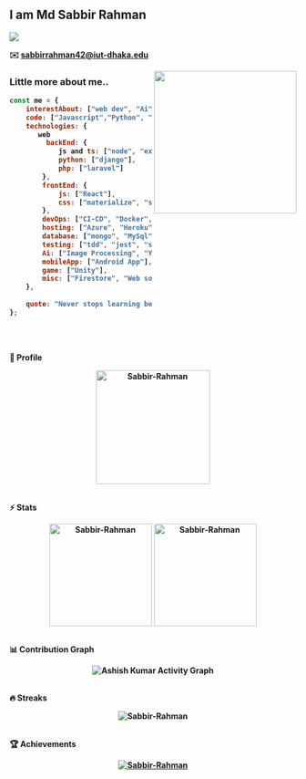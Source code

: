 <h2>I am <b>Md Sabbir Rahman<b></h2>

<p>
  <a href="https://github.com/DenverCoder1/readme-typing-svg"><img src="https://readme-typing-svg.herokuapp.com?&font=IBM+Plex+Sans&color=2BF0FB&size=20&lines=I'm+a+coder.;I'm+an+organizer.;I'm+a+software+developer,+manager,+&designer.;I'm+a+software+engineering+student.;I'm+a+mentor;" /></a>
</p>

✉️ sabbirrahman42@iut-dhaka.edu

<img align='right' src="https://media1.tenor.com/images/9fb771fb621c29b0a2eae945b5ceeeb3/tenor.gif?itemid=19019116" width="250"> 
    
### Little more about me..
```javascript
const me = {
    interestAbout: ["web dev", "Ai", "system design & architecture", "devops", "mlops", "teaching", "social activity"],
    code: ["Javascript","Python", "Java", "C++","C#","Typescript","Php","Go"],
    technologies: {
       web
         backEnd: {
            js and ts: ["node", "express"],
            python: ["django"],
            php: ["laravel"]
        },
        frontEnd: {
            js: ["React"],
            css: ["materialize", "semantic", "bootstrap"]
        },
        devOps: ["CI-CD", "Docker", "Kubernates", "Github Actions"],
        hosting: ["Azure", "Heroku", "Netlify", "Hostinger", "Digital Ocean", "AWS"],
        database: ["mongo", "MySql", "sqlite", "firebase", "graphql"],
        testing: ["tdd", "jest", "supertest", "mocha", "django", "junit", "cypress"],
        Ai: ["Image Processing", "Yolo", "Open Cv"],
        mobileApp: ["Android App"],
        game: ["Unity"],
        misc: ["Firestore", "Web socket",]
    },
 
    quote: "Never stops learning because life never stops teaching -LIN PERNILLE"
};
```
<br><br>
<summary><b>🔎 Profile</b></summary>
<p align="center"><img height="200em" src="https://github-profile-summary-cards.vercel.app/api/cards/profile-details?username=Sabbir-Rahman&theme=github_dark" alt="Sabbir-Rahman" align = "center"/></p>

<br>
    
<summary><b>⚡ Stats</b></summary>
<p align="center"><img height="180em" src="https://github-readme-stats.vercel.app/api?username=Sabbir-Rahman&hide_border=true&count_private=true&show_icons=true&theme=radical" alt="Sabbir-Rahman" align = "center"/>
<img height="180em" src="https://github-readme-stats.vercel.app/api/top-langs?username=Sabbir-Rahman&show_icons=true&locale=en&layout=compact&hide_border=true&theme=radical" alt="Sabbir-Rahman" align = "center"/></p>

<br>
    
<summary><b>📊 Contribution Graph</b></summary>
<p align="center"<a href="#"><img alt="Ashish Kumar Activity Graph" src="https://activity-graph.herokuapp.com/graph?username=Sabbir-Rahman&bg_color=0D1117&color=e05397&line=e05397&point=FFFFFF&hide_border=true&" /></a></p>
    
<br>

<summary><b>🔥 Streaks</b></summary>
<p align="center"><img src="https://github-readme-streak-stats.herokuapp.com/?user=Sabbir-Rahman&theme=black-ice&hide_border=true&stroke=0000&background=0D1117&ring=e05397&fire=e05397&currStreakLabel=e05397" alt="Sabbir-Rahman" /></p>

<br>
  
<summary><b>🏆 Achievements</b></summary>
<p align="center"> <a href="https://github.com/Sabbir-Rahman"><img src="https://github-profile-trophy.vercel.app/?username=Sabbir-Rahman&margin-w=5&theme=radical" alt="Sabbir-Rahman" /></a> </p>



<!-- <p align="center"><img height="350em" src="https://metrics.lecoq.io/Sabbir-Rahman?template=classic&base.header=0&base.activity=0&base.community=0&base.repositories=0&base.metadata=0&achievements=1&achievements.threshold=C&achievements.secrets=true&achievements.display=detailed&achievements.limit=0&config.timezone=Asia%2FDhaka" align = "center"/></p> -->
<!-- 
![Metrics](https://metrics.lecoq.io/Sabbir-Rahman?template=classic&base.header=0&base.activity=0&base.community=0&base.repositories=0&base.metadata=0&achievements=1&achievements.threshold=C&achievements.secrets=true&achievements.display=detailed&achievements.limit=0&config.timezone=Asia%2FDhaka) -->

